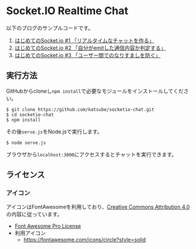 # Socket.IO Realtime Chat

以下のブログのサンプルコードです。
1. [はじめてのSocket.io #1 「リアルタイムなチャットを作る」](https://blog.katsubemakito.net/nodejs/socketio/realtime-chat1)
1. [はじめてのSocket.io #2 「自分がemitした通信内容か判定する」](https://blog.katsubemakito.net/nodejs/socketio/realtime-chat2)
1. [はじめてのSocket.io #3 「ユーザー間でのなりすましを防ぐ」](https://blog.katsubemakito.net/nodejs/socketio/realtime-chat3)


## 実行方法
GitHubからcloneし`npm install`で必要なモジュールをインストールしてください。
```
$ git clone https://github.com/katsube/socketio-chat.git
$ cd socketio-chat
$ npm install
```

その後`serve.js`をNode.jsで実行します。
```
$ node serve.js
```

ブラウザから`localhost:3000`にアクセスするとチャットを実行できます。


## ライセンス
### アイコン
アイコンはFontAwesomeを利用しており、[Creative Commons Attribution 4.0](https://creativecommons.org/licenses/by/4.0/deed.ja)の内容に従っています。

* [Font Awesome Pro License](https://fontawesome.com/license)
* 利用アイコン
    * https://fontawesome.com/icons/circle?style=solid

